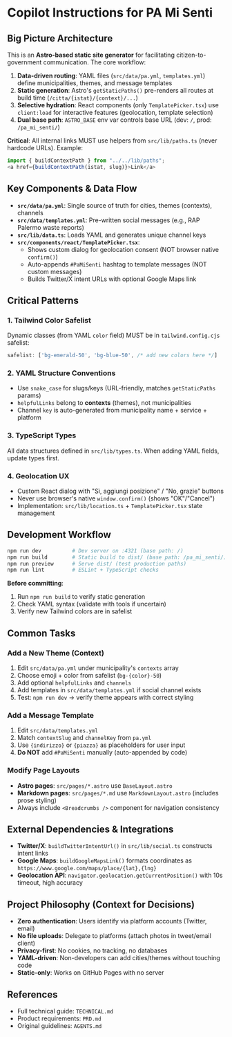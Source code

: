 # Copilot Instructions for PA Mi Senti

## Big Picture Architecture

This is an **Astro-based static site generator** for facilitating citizen-to-government communication. The core workflow:

1. **Data-driven routing**: YAML files (`src/data/pa.yml`, `templates.yml`) define municipalities, themes, and message templates
2. **Static generation**: Astro's `getStaticPaths()` pre-renders all routes at build time (`/citta/{istat}/{context}/...`)
3. **Selective hydration**: React components (only `TemplatePicker.tsx`) use `client:load` for interactive features (geolocation, template selection)
4. **Dual base path**: `ASTRO_BASE` env var controls base URL (dev: `/`, prod: `/pa_mi_senti/`)

**Critical**: All internal links MUST use helpers from `src/lib/paths.ts` (never hardcode URLs). Example:
```typescript
import { buildContextPath } from "../../lib/paths";
<a href={buildContextPath(istat, slug)}>Link</a>
```

## Key Components & Data Flow

- **`src/data/pa.yml`**: Single source of truth for cities, themes (contexts), channels
- **`src/data/templates.yml`**: Pre-written social messages (e.g., RAP Palermo waste reports)
- **`src/lib/data.ts`**: Loads YAML and generates unique channel keys
- **`src/components/react/TemplatePicker.tsx`**:
  - Shows custom dialog for geolocation consent (NOT browser native `confirm()`)
  - Auto-appends `#PaMiSenti` hashtag to template messages (NOT custom messages)
  - Builds Twitter/X intent URLs with optional Google Maps link

## Critical Patterns

### 1. Tailwind Color Safelist
Dynamic classes (from YAML `color` field) MUST be in `tailwind.config.cjs` safelist:
```javascript
safelist: ['bg-emerald-50', 'bg-blue-50', /* add new colors here */]
```

### 2. YAML Structure Conventions
- Use `snake_case` for slugs/keys (URL-friendly, matches `getStaticPaths` params)
- `helpfulLinks` belong to **contexts** (themes), not municipalities
- Channel `key` is auto-generated from municipality name + service + platform

### 3. TypeScript Types
All data structures defined in `src/lib/types.ts`. When adding YAML fields, update types first.

### 4. Geolocation UX
- Custom React dialog with "Sì, aggiungi posizione" / "No, grazie" buttons
- Never use browser's native `window.confirm()` (shows "OK"/"Cancel")
- Implementation: `src/lib/location.ts` + `TemplatePicker.tsx` state management

## Development Workflow

```bash
npm run dev          # Dev server on :4321 (base path: /)
npm run build        # Static build to dist/ (base path: /pa_mi_senti/)
npm run preview      # Serve dist/ (test production paths)
npm run lint         # ESLint + TypeScript checks
```

**Before committing**:
1. Run `npm run build` to verify static generation
2. Check YAML syntax (validate with tools if uncertain)
3. Verify new Tailwind colors are in safelist

## Common Tasks

### Add a New Theme (Context)
1. Edit `src/data/pa.yml` under municipality's `contexts` array
2. Choose emoji + color from safelist (`bg-{color}-50`)
3. Add optional `helpfulLinks` and `channels`
4. Add templates in `src/data/templates.yml` if social channel exists
5. Test: `npm run dev` → verify theme appears with correct styling

### Add a Message Template
1. Edit `src/data/templates.yml`
2. Match `contextSlug` and `channelKey` from `pa.yml`
3. Use `{indirizzo}` or `{piazza}` as placeholders for user input
4. **Do NOT** add `#PaMiSenti` manually (auto-appended by code)

### Modify Page Layouts
- **Astro pages**: `src/pages/*.astro` use `BaseLayout.astro`
- **Markdown pages**: `src/pages/*.md` use `MarkdownLayout.astro` (includes prose styling)
- Always include `<Breadcrumbs />` component for navigation consistency

## External Dependencies & Integrations

- **Twitter/X**: `buildTwitterIntentUrl()` in `src/lib/social.ts` constructs intent links
- **Google Maps**: `buildGoogleMapsLink()` formats coordinates as `https://www.google.com/maps/place/{lat},{lng}`
- **Geolocation API**: `navigator.geolocation.getCurrentPosition()` with 10s timeout, high accuracy

## Project Philosophy (Context for Decisions)

- **Zero authentication**: Users identify via platform accounts (Twitter, email)
- **No file uploads**: Delegate to platforms (attach photos in tweet/email client)
- **Privacy-first**: No cookies, no tracking, no databases
- **YAML-driven**: Non-developers can add cities/themes without touching code
- **Static-only**: Works on GitHub Pages with no server

## References

- Full technical guide: `TECHNICAL.md`
- Product requirements: `PRD.md`
- Original guidelines: `AGENTS.md`
